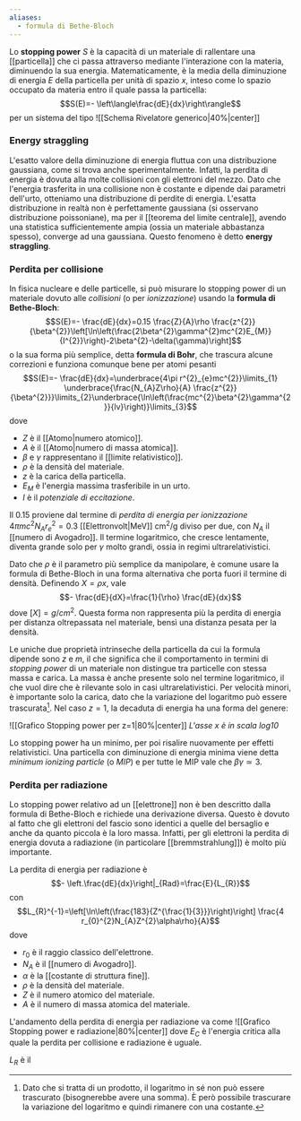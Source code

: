 ```yaml
---
aliases:
  - formula di Bethe-Bloch
---
```

Lo **stopping power** $S$ è la capacità di un materiale di rallentare una [[particella]] che ci passa attraverso mediante l'interazione con la materia, diminuendo la sua energia. Matematicamente, è la media della diminuzione di energia $E$ della particella per unità di spazio $x$, inteso come lo spazio occupato da materia entro il quale passa la particella:
$$S(E)=- \left\langle\frac{dE}{dx}\right\rangle$$
per un sistema del tipo
![[Schema Rivelatore generico|40%|center]]
### Energy straggling
L'esatto valore della diminuzione di energia fluttua con una distribuzione gaussiana, come si trova anche sperimentalmente. Infatti, la perdita di energia è dovuta alla molte collisioni con gli elettroni del mezzo. Dato che l'energia trasferita in una collisione non è costante e dipende dai parametri dell'urto, otteniamo una distribuzione di perdite di energia. L'esatta distribuzione in realtà non è perfettamente gaussiana (si osservano distribuzione poissoniane), ma per il [[teorema del limite centrale]], avendo una statistica sufficientemente ampia (ossia un materiale abbastanza spesso), converge ad una gaussiana. Questo fenomeno è detto **energy straggling**.
### Perdita per collisione
In fisica nucleare e delle particelle, si può misurare lo stopping power di un materiale dovuto alle *collisioni* (o per *ionizzazione*) usando la **formula di Bethe-Bloch**:
$$S(E)=- \frac{dE}{dx}=0.15 \frac{Z}{A}\rho \frac{z^{2}}{\beta^{2}}\left[\ln\left(\frac{2\beta^{2}\gamma^{2}mc^{2}E_{M}}{I^{2}}\right)-2\beta^{2}-\delta(\gamma)\right]$$
o la sua forma più semplice, detta **formula di Bohr**, che trascura alcune correzioni e funziona comunque bene per atomi pesanti
$$S(E)=- \frac{dE}{dx}=\underbrace{4\pi r^{2}_{e}mc^{2}}\limits_{1} \underbrace{\frac{N_{A}Z\rho}{A} \frac{z^{2}}{\beta^{2}}}\limits_{2}\underbrace{\ln\left(\frac{mc^{2}\beta^{2}\gamma^{2}}{lv}\right)}\limits_{3}$$
dove
- $Z$ è il [[Atomo|numero atomico]].
- $A$ è il [[Atomo|numero di massa atomica]].
- $\beta$ e $\gamma$ rappresentano il [[limite relativistico]].
- $\rho$ è la densità del materiale.
- $z$ è la carica della particella.
- $E_{M}$ è l'energia massima trasferibile in un urto.
- $I$ è il *potenziale di eccitazione*.

Il $0.15$ proviene dal termine di *perdita di energia per ionizzazione* $4\pi mc^{2}N_{A}r_{e}^{2}=0.3$ [[Elettronvolt|MeV]] cm$^{2}$/g diviso per due, con $N_{A}$ il [[numero di Avogadro]]. Il termine logaritmico, che cresce lentamente, diventa grande solo per $\gamma$ molto grandi, ossia in regimi ultrarelativistici.

Dato che $\rho$ è il parametro più semplice da manipolare, è comune usare la formula di Bethe-Bloch in una forma alternativa che porta fuori il termine di densità. Definendo $X=\rho x$, vale
$$- \frac{dE}{dX}=\frac{1}{\rho} \frac{dE}{dx}$$
dove $[X]=g/cm^2$. Questa forma non rappresenta più la perdita di energia per distanza oltrepassata nel materiale, bensì una distanza pesata per la densità.

Le uniche due proprietà intrinseche della particella da cui la formula dipende sono $z$ e $m$, il che significa che il comportamento in termini di *stopping power* di un materiale non distingue tra particelle con stessa massa e carica. La massa è anche presente solo nel termine logaritmico, il che vuol dire che è rilevante solo in casi ultrarelativistici. Per velocità minori, è importante solo la carica, dato che la variazione del logaritmo può essere trascurata[^1]. Nel caso $z=1$, la decaduta di energia ha una forma del genere:

![[Grafico Stopping power per z=1|80%|center]]
*L'asse $x$ è in scala log10*

Lo stopping power ha un minimo, per poi risalire nuovamente per effetti relativistici. Una particella con diminuzione di energia minima viene detta *minimum ionizing particle* (o *MIP*) e per tutte le MIP vale che $\beta\gamma\simeq3$.
### Perdita per radiazione
Lo stopping power relativo ad un [[elettrone]] non è ben descritto dalla formula di Bethe-Bloch e richiede una derivazione diversa. Questo è dovuto al fatto che gli elettroni del fascio sono identici a quelle del bersaglio e anche da quanto piccola è la loro massa. Infatti, per gli elettroni la perdita di energia dovuta a radiazione (in particolare [[bremmstrahlung]]) è molto più importante.

La perdita di energia per radiazione è
$$- \left.\frac{dE}{dx}\right|_{Rad}=\frac{E}{L_{R}}$$
con
$$L_{R}^{-1}=\left[\ln\left(\frac{183}{Z^{\frac{1}{3}}}\right)\right] \frac{4 r_{0}^{2}N_{A}Z^{2}\alpha\rho}{A}$$
dove
- $r_{0}$ è il raggio classico dell'elettrone.
- $N_A$ è il [[numero di Avogadro]].
- $\alpha$ è la [[costante di struttura fine]].
- $\rho$ è la densità del materiale.
- $Z$ è il numero atomico del materiale.
- $A$ è il numero di massa atomica del materiale.

L'andamento della perdita di energia per radiazione va come
![[Grafico Stopping power e radiazione|80%|center]]
dove $E_{C}$ è l'energia critica alla quale la perdita per collisione e radiazione è uguale.

$L_{R}$ è il


[^1]: Dato che si tratta di un prodotto, il logaritmo in sé non può essere trascurato (bisognerebbe avere una somma). È però possibile trascurare la variazione del logaritmo e quindi rimanere con una costante.